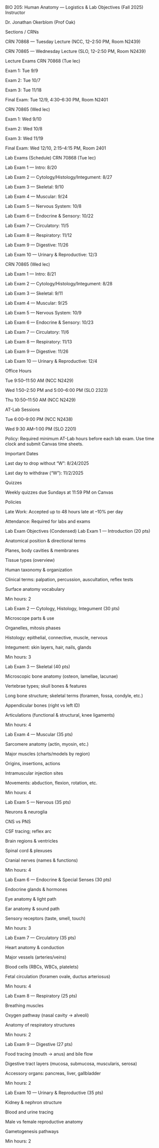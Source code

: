BIO 205: Human Anatomy — Logistics & Lab Objectives (Fall 2025)
Instructor

Dr. Jonathan Okerblom (Prof Oak)

Sections / CRNs

CRN 70868 — Tuesday Lecture (NCC, 12–2:50 PM, Room N2439)

CRN 70865 — Wednesday Lecture (SLO, 12–2:50 PM, Room N2439)

Lecture Exams
CRN 70868 (Tue lec)

Exam 1: Tue 9/9

Exam 2: Tue 10/7

Exam 3: Tue 11/18

Final Exam: Tue 12/9, 4:30–6:30 PM, Room N2401

CRN 70865 (Wed lec)

Exam 1: Wed 9/10

Exam 2: Wed 10/8

Exam 3: Wed 11/19

Final Exam: Wed 12/10, 2:15–4:15 PM, Room 2401

Lab Exams (Schedule)
CRN 70868 (Tue lec)

Lab Exam 1 — Intro: 8/20

Lab Exam 2 — Cytology/Histology/Integument: 8/27

Lab Exam 3 — Skeletal: 9/10

Lab Exam 4 — Muscular: 9/24

Lab Exam 5 — Nervous System: 10/8

Lab Exam 6 — Endocrine & Sensory: 10/22

Lab Exam 7 — Circulatory: 11/5

Lab Exam 8 — Respiratory: 11/12

Lab Exam 9 — Digestive: 11/26

Lab Exam 10 — Urinary & Reproductive: 12/3

CRN 70865 (Wed lec)

Lab Exam 1 — Intro: 8/21

Lab Exam 2 — Cytology/Histology/Integument: 8/28

Lab Exam 3 — Skeletal: 9/11

Lab Exam 4 — Muscular: 9/25

Lab Exam 5 — Nervous System: 10/9

Lab Exam 6 — Endocrine & Sensory: 10/23

Lab Exam 7 — Circulatory: 11/6

Lab Exam 8 — Respiratory: 11/13

Lab Exam 9 — Digestive: 11/26

Lab Exam 10 — Urinary & Reproductive: 12/4

Office Hours

Tue 9:50–11:50 AM (NCC N2429)

Wed 1:50–2:50 PM and 5:00–6:00 PM (SLO 2323)

Thu 10:50–11:50 AM (NCC N2429)

AT-Lab Sessions

Tue 6:00–9:00 PM (NCC N2438)

Wed 9:30 AM–1:00 PM (SLO 2201)

Policy: Required minimum AT-Lab hours before each lab exam. Use time clock and submit Canvas time sheets.

Important Dates

Last day to drop without “W”: 8/24/2025

Last day to withdraw (“W”): 11/2/2025

Quizzes

Weekly quizzes due Sundays at 11:59 PM on Canvas

Policies

Late Work: Accepted up to 48 hours late at –10% per day

Attendance: Required for labs and exams

Lab Exam Objectives (Condensed)
Lab Exam 1 — Introduction (20 pts)

Anatomical position & directional terms

Planes, body cavities & membranes

Tissue types (overview)

Human taxonomy & organization

Clinical terms: palpation, percussion, auscultation, reflex tests

Surface anatomy vocabulary

Min hours: 2

Lab Exam 2 — Cytology, Histology, Integument (30 pts)

Microscope parts & use

Organelles, mitosis phases

Histology: epithelial, connective, muscle, nervous

Integument: skin layers, hair, nails, glands

Min hours: 3

Lab Exam 3 — Skeletal (40 pts)

Microscopic bone anatomy (osteon, lamellae, lacunae)

Vertebrae types; skull bones & features

Long bone structure; skeletal terms (foramen, fossa, condyle, etc.)

Appendicular bones (right vs left ID)

Articulations (functional & structural, knee ligaments)

Min hours: 4

Lab Exam 4 — Muscular (35 pts)

Sarcomere anatomy (actin, myosin, etc.)

Major muscles (charts/models by region)

Origins, insertions, actions

Intramuscular injection sites

Movements: abduction, flexion, rotation, etc.

Min hours: 4

Lab Exam 5 — Nervous (35 pts)

Neurons & neuroglia

CNS vs PNS

CSF tracing; reflex arc

Brain regions & ventricles

Spinal cord & plexuses

Cranial nerves (names & functions)

Min hours: 4

Lab Exam 6 — Endocrine & Special Senses (30 pts)

Endocrine glands & hormones

Eye anatomy & light path

Ear anatomy & sound path

Sensory receptors (taste, smell, touch)

Min hours: 3

Lab Exam 7 — Circulatory (35 pts)

Heart anatomy & conduction

Major vessels (arteries/veins)

Blood cells (RBCs, WBCs, platelets)

Fetal circulation (foramen ovale, ductus arteriosus)

Min hours: 4

Lab Exam 8 — Respiratory (25 pts)

Breathing muscles

Oxygen pathway (nasal cavity → alveoli)

Anatomy of respiratory structures

Min hours: 2

Lab Exam 9 — Digestive (27 pts)

Food tracing (mouth → anus) and bile flow

Digestive tract layers (mucosa, submucosa, muscularis, serosa)

Accessory organs: pancreas, liver, gallbladder

Min hours: 2

Lab Exam 10 — Urinary & Reproductive (35 pts)

Kidney & nephron structure

Blood and urine tracing

Male vs female reproductive anatomy

Gametogenesis pathways

Min hours: 2
